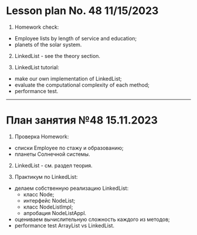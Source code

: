 # Lesson plan No. 48 11/15/2023

1. Homework check:
- Employee lists by length of service and education;
- planets of the solar system.

2. LinkedList - see the theory section.

3. LinkedList tutorial:
- make our own implementation of LinkedList;
- evaluate the computational complexity of each method;
- performance test.

___________________________________________

# План занятия №48 15.11.2023

1. Проверка Homework:
- списки Employee по стажу и образованию;
- планеты Солнечной системы.

2. LinkedList - см. раздел теория.

3. Практикум по LinkedList:
- делаем собственную реализацию LinkedList:
   - класс Node;
   - интерфейс NodeList;
   - класс NodeListImpl;
   - апробация NodeListAppl.
- оцениваем вычислительную сложность каждого из методов;
- performance test ArrayList vs LinkedList.
